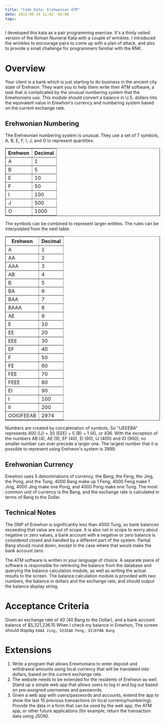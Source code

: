 ```yaml
---
title: "Code Kata: Erehwonian ATM"
date: 2013-06-14 11:02 -04:00
tags:
---
```


I developed this kata as a pair programming exercise. It's a thinly veiled version of the Roman Numeral Kata with a couple of wrinkles. I introduced the wrinkles to encourage pairs to come up with a plan of attack, and also to provide a small challenge for programmers familiar with the RNK.

Overview
=========

Your client is a bank which is just starting to do business in the ancient city state of Erehwon. They want you to help them write their ATM software, a task that is complicated by the unusual numbering system that the Erewhonians use. This module should convert a balance in U.S. dollars into the equivalent value in Erewhon's currency and numbering system based on the current exchange rate. 

Erehwonian Numbering
---------------

The Erehwonian numbering system is unusual. They use a set of 7 symbols, A, B, E, F, I, J, and O to represent quantities. 

<table border="1">
  <tr><th>Erehwon</th><th>Decimal</th></tr>
  <tr><td>A</td><td>1</td></tr>
  <tr><td>B</td><td>5</td></tr>
  <tr><td>E</td><td>10</td></tr>
  <tr><td>F</td><td>50</td></tr>
  <tr><td>I</td><td>100</td></tr>
  <tr><td>J</td><td>500</td></tr>
  <tr><td>O</td><td>1000</td></tr>
</table>

The symbols can be combined to represent larger entities. The rules can be interpolated from the next table.

<table border="1">
  <tr><th>Erehwon</th><th>Decimal</th></tr>
  <tr><td>A</td><td>1</td></tr>
  <tr><td>AA</td><td>2</td></tr>
  <tr><td>AAA</td><td>3</td></tr>
  <tr><td>AB</td><td>4</td></tr>
  <tr><td>B</td><td>5</td></tr>
  <tr><td>BA</td><td>6</td></tr>
  <tr><td>BAA</td><td>7</td></tr>
  <tr><td>BAAA</td><td>8</td></tr>
  <tr><td>AE</td><td>9</td></tr>
  <tr><td>E</td><td>10</td></tr>
  <tr><td>EE</td><td>20</td></tr>
  <tr><td>EEE</td><td>30</td></tr>
  <tr><td>EF</td><td>40</td></tr>
  <tr><td>F</td><td>50</td></tr>
  <tr><td>FE</td><td>60</td></tr>
  <tr><td>FEE</td><td>70</td></tr>
  <tr><td>FEEE</td><td>80</td></tr>
  <tr><td>EI</td><td>90</td></tr>
  <tr><td>I</td><td>100</td></tr>
  <tr><td>II</td><td>200</td></tr>
  <tr><td>OOIOFEEAB</td><td>2974</td></tr>
</table>

Numbers are created by concatenation of symbols. So "IJEEEBA" represents 400 (IJ) + 30 (EEE) + 5 (B) + 1 (A), or 436. With the exception of the numbers AB (4), AE (9), EF (40), EI (90), IJ (400) and IO (900), no smaller number can ever precede a larger one. The largest number that it is possible to represent using Erehwon's system is 3999. 

Erehwonian Currency
---------

Erewhon uses 5 denominations of currency, the Bang, the Feng, the Jing, the Pong, and the Tung. 4000 Bang make up 1 Feng, 4000 Feng make 1 Jing, 4000 Jing make one Pong, and 4000 Pong make one Tung. The most common unit of currency is the Bang, and the exchange rate is calculated in terms of Bang to the Dollar. 

Technical Notes
-------------

The GNP of Erewhon is significantly less than 4000 Tung, so bank balances exceeding that value are out of scope. It is also not in scope to worry about negative or zero values, a bank account with a negative or zero balance is considered closed and handled by a different part of the system. Partial Bang should round down, except in the case where that would make the bank account zero. 

The ATM software is written in your language of choice. A separate piece of software is responsible for retrieving the balance from the database and querying the balance calculation module, as well as writing the actual results to the screen. The balance calculation module is provided with two numbers, the balance in dollars and the exchange rate, and should output the balance display string.

Acceptance Criteria
=============

Given an exchange rate of 40 (40 Bang to the Dollar), and a bank account balance of $5,321,236.15
When I check my balance in Erewhon,
The screen should display `EAAA Jing, OIIEAA Feng, OIJEFBA Bang`

Extensions
===========

1. Write a program that allows Erewhonians to enter deposit and withdrawal amounts using local currency that will be translated into dollars, based on the current exchange rate. 
1. The website needs to be extended for the residents of Erehwon as well. Stand up a simple web app that allows users to log in and log out based on pre-assigned usernames and passwords.
1. Given a web app with users/passwords and accounts, extend the app to show the last 10 previous transactions (in local currency/numbering). Provide the data in a form that can be used by the web app, the ATM app, or other future applications (for example, return the transaction data using JSON). 
